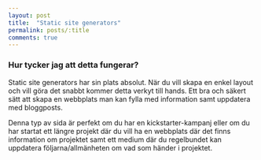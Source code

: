 ```yaml
---
layout: post
title:  "Static site generators"
permalink: posts/:title
comments: true
---
```


### Hur tycker jag att detta fungerar?

Static site generators har sin plats absolut. När du vill skapa en enkel layout och vill göra det snabbt kommer detta verkyt till hands. Ett bra och säkert sätt att skapa en webbplats man kan fylla med information samt uppdatera med bloggposts.

Denna typ av sida är perfekt om du har en kickstarter-kampanj eller om du har startat ett längre projekt där du vill ha en webbplats där det finns information om projektet samt ett medium där du regelbundet kan uppdatera följarna/allmänheten om vad som händer i projektet. 